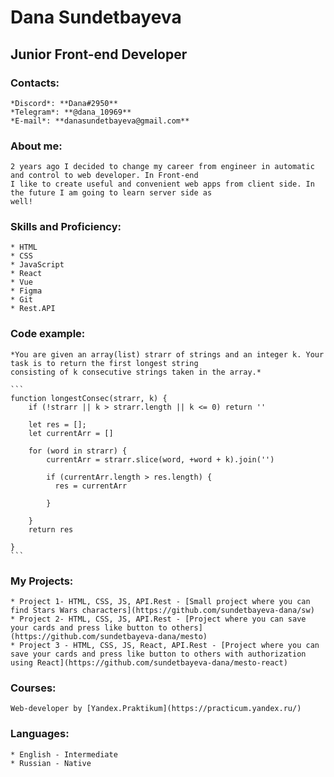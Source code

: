 # Dana Sundetbayeva

## Junior Front-end Developer

### Contacts:
    *Discord*: **Dana#2950**
    *Telegram*: **@dana_10969**
    *E-mail*: **danasundetbayeva@gmail.com**

### About me:
    2 years ago I decided to change my career from engineer in automatic and control to web developer. In Front-end
    I like to create useful and convenient web apps from client side. In the future I am going to learn server side as
    well!

### Skills and Proficiency:
    * HTML
    * CSS
    * JavaScript
    * React
    * Vue
    * Figma
    * Git
    * Rest.API

### Code example:
    *You are given an array(list) strarr of strings and an integer k. Your task is to return the first longest string
    consisting of k consecutive strings taken in the array.*

    ```
    function longestConsec(strarr, k) {
        if (!strarr || k > strarr.length || k <= 0) return ''
    
        let res = [];
        let currentArr = []
    
        for (word in strarr) {
            currentArr = strarr.slice(word, +word + k).join('')

            if (currentArr.length > res.length) {
              res = currentArr
              
            }

        }
        return res
    
    }
    ```
### My Projects:
    * Project 1- HTML, CSS, JS, API.Rest - [Small project where you can find Stars Wars characters](https://github.com/sundetbayeva-dana/sw)
    * Project 2- HTML, CSS, JS, API.Rest - [Project where you can save your cards and press like button to others](https://github.com/sundetbayeva-dana/mesto)
    * Project 3 - HTML, CSS, JS, React, API.Rest - [Project where you can save your cards and press like button to others with authorization using React](https://github.com/sundetbayeva-dana/mesto-react)

### Courses:
    Web-developer by [Yandex.Praktikum](https://practicum.yandex.ru/)

### Languages:
    * English - Intermediate
    * Russian - Native